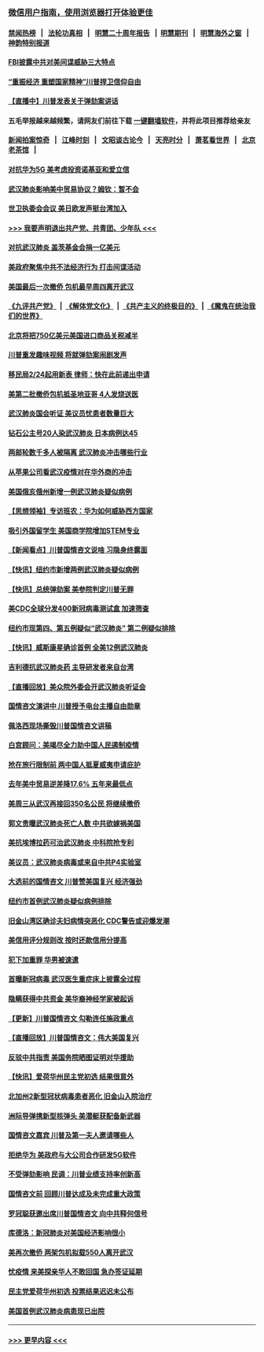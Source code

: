 ### [微信用户指南，使用浏览器打开体验更佳](https://github.com/gfw-breaker/banned-news1/blob/master/indexes/wechat-guide.md?t=0)
#### [禁闻热榜](热点新闻.md?t=0)  &nbsp;&nbsp;|&nbsp;&nbsp; [法轮功真相](https://github.com/gfw-breaker/truth/blob/master/README.md?t=0) &nbsp;&nbsp;|&nbsp;&nbsp; [明慧二十周年报告](https://github.com/gfw-breaker/mh-reports/blob/master/README.md?t=0) &nbsp;&nbsp;|&nbsp;&nbsp;[明慧期刊](https://github.com/gfw-breaker/mh-qikan) &nbsp;&nbsp;|&nbsp;&nbsp; [明慧海外之窗](https://github.com/gfw-breaker/mh-news/blob/master/README.md?t=0) &nbsp;&nbsp;|&nbsp;&nbsp; [神韵特别报道](https://github.com/gfw-breaker/mh-news/blob/master/shenyun.md?t=0)
#### [FBI披露中共对美间谍威胁三大特点](../pages/nsc412/n11849700.md?t=02070355) 
#### [“重振经济 重塑国家精神”川普捍卫信仰自由](../pages/nsc412/n11849641.md?t=02070355) 
#### [【直播中】川普发表关于弹劾案讲话](../pages/nsc412/n11849472.md?t=02070355) 
#### 五毛举报越来越频繁，请网友们前往下载 [一键翻墙软件](https://github.com/gfw-breaker/ssr-accounts)，并将此项目推荐给亲友
#### [新闻拍案惊奇](https://github.com/gfw-breaker/banned-news1/blob/master/pages/link4.md) &nbsp;&nbsp;|&nbsp;&nbsp; [江峰时刻](https://github.com/gfw-breaker/banned-news1/blob/master/pages/link4.md) &nbsp;&nbsp;|&nbsp;&nbsp; [文昭谈古论今](https://github.com/gfw-breaker/banned-news1/blob/master/pages/link4.md) &nbsp;&nbsp;|&nbsp;&nbsp; [天亮时分](https://github.com/gfw-breaker/banned-news1/blob/master/pages/link4.md) &nbsp;&nbsp;|&nbsp;&nbsp; [萧茗看世界](https://github.com/gfw-breaker/banned-news1/blob/master/pages/link4.md) &nbsp;&nbsp;|&nbsp;&nbsp; [北京老茶馆](https://github.com/gfw-breaker/banned-news1/blob/master/pages/link4.md) &nbsp;&nbsp;|&nbsp;&nbsp; 
#### [对抗华为5G 美考虑投资诺基亚和爱立信](../pages/nsc412/n11849510.md?t=02070355) 
#### [武汉肺炎影响美中贸易协议？姆钦：暂不会](../pages/nsc412/n11849497.md?t=02070355) 
#### [世卫执委会会议 美日欧发声挺台湾加入](../pages/nsc412/n11849433.md?t=02070355) 
#### [>>> 我要声明退出共产党、共青团、少年队 <<<](https://github.com/begood0513/goodnews/blob/master/quit/letter.md) 
#### [对抗武汉肺炎 盖茨基金会捐一亿美元](../pages/nsc412/n11848953.md?t=02070355) 
#### [美政府聚焦中共不法经济行为 打击间谍活动](../pages/nsc412/n11849322.md?t=02070355) 
#### [美国最后一次撤侨 包机最早周四离开武汉](../pages/nsc412/n11849395.md?t=02070355) 
#### [《九评共产党》](https://github.com/begood0513/9ping.md/blob/master/README.md) &nbsp;|&nbsp; [《解体党文化》](../../../../jtdwh.md/blob/master/README.md)  &nbsp;|&nbsp; [《共产主义的终极目的》](../../../../gczydzjmd.md/blob/master/README.md) &nbsp;|&nbsp; [《魔鬼在统治我们的世界》](../../../../mgztzwmdsj.md/blob/master/README.md) 
#### [北京将把750亿美元美国进口商品关税减半](../pages/nsc412/n11848896.md?t=02070355) 
#### [川普重发趣味视频 将就弹劾案闹剧发声](../pages/nsc412/n11848715.md?t=02070355) 
#### [移民局2/24起用新表  律师：快在此前递出申请](../pages/nsc412/n11848220.md?t=02070355) 
#### [美第二批撤侨包机抵圣地亚哥 4人发烧送医](../pages/nsc412/n11847923.md?t=02070355) 
#### [武汉肺炎国会听证 美议员忧患者数量巨大](../pages/nsc412/n11844851.md?t=02070355) 
#### [钻石公主号20人染武汉肺炎 日本病例达45](../pages/nsc412/n11847823.md?t=02070355) 
#### [两邮轮数千多人被隔离 武汉肺炎冲击哪些行业](../pages/nsc412/n11847456.md?t=02070355) 
#### [从苹果公司看武汉疫情对在华外商的冲击](../pages/nsc412/n11847586.md?t=02070355) 
#### [美国俄亥俄州新增一例武汉肺炎疑似病例](../pages/nsc412/n11847714.md?t=02070355) 
#### [【思想领袖】专访班农：华为如何威胁西方国家](../pages/nsc412/n11847306.md?t=02070355) 
#### [吸引外国留学生 美国商学院增加STEM专业](../pages/nsc412/n11847417.md?t=02070355) 
#### [【新闻看点】川普国情咨文说啥 习隐身终露面](../pages/nsc412/n11847016.md?t=02070355) 
#### [【快讯】纽约市新增两例武汉肺炎疑似病例](../pages/nsc412/n11847250.md?t=02070355) 
#### [【快讯】总统弹劾案 美参院判定川普无罪](../pages/nsc412/n11847316.md?t=02070355) 
#### [美CDC全球分发400新冠病毒测试盒 加速筛查](../pages/nsc412/n11847260.md?t=02070355) 
#### [纽约市现第四、第五例疑似“武汉肺炎”   第二例疑似排除](../pages/nsc412/n11847332.md?t=02070355) 
#### [【快讯】威斯康星确诊首例 全美12例武汉肺炎](../pages/nsc412/n11847162.md?t=02070355) 
#### [吉利德抗武汉肺炎药 主导研发者来自台湾](../pages/nsc412/n11847064.md?t=02070355) 
#### [【直播回放】美众院外委会开武汉肺炎听证会](../pages/nsc412/n11846727.md?t=02070355) 
#### [国情咨文演讲中 川普授予电台主播自由勋章](../pages/nsc412/n11846815.md?t=02070355) 
#### [佩洛西现场撕毁川普国情咨文讲稿](../pages/nsc412/n11846724.md?t=02070355) 
#### [白宫顾问：美竭尽全力助中国人民遏制疫情](../pages/nsc412/n11846756.md?t=02070355) 
#### [抢在旅行限制前 两中国人抵夏威夷申请庇护](../pages/nsc412/n11846866.md?t=02070355) 
#### [去年美中贸易逆差降17.6% 五年来最低点](../pages/nsc412/n11846755.md?t=02070355) 
#### [美周三从武汉再接回350名公民 将继续撤侨](../pages/nsc412/n11846705.md?t=02070355) 
#### [郭文贵曝武汉肺炎死亡人数 中共欲嫁祸美国](../pages/nsc412/n11846240.md?t=02070355) 
#### [美抗埃博拉药可治武汉肺炎 中科院抢专利](../pages/nsc412/n11846409.md?t=02070355) 
#### [美议员：武汉肺炎病毒或来自中共P4实验室](../pages/nsc412/n11846043.md?t=02070355) 
#### [大选前的国情咨文 川普赞美国复兴 经济强劲](../pages/nsc412/n11845526.md?t=02070355) 
#### [纽约市首例武汉肺炎疑似病例排除](../pages/nsc412/n11844989.md?t=02070355) 
#### [旧金山湾区确诊夫妇病情突恶化 CDC警告或迎爆发潮](../pages/nsc412/n11845730.md?t=02070355) 
#### [美信用评分规则改  按时还款信用分提高](../pages/nsc412/n11845488.md?t=02070355) 
#### [犯下加重罪 华男被速遣](../pages/nsc412/n11845476.md?t=02070355) 
#### [首曝新冠病毒 武汉医生重症床上披露全过程](../pages/nsc412/n11845150.md?t=02070355) 
#### [隐瞒获得中共资金 美华裔神经学家被起诉](../pages/nsc412/n11844879.md?t=02070355) 
#### [【更新】川普国情咨文 勾勒连任施政重点](../pages/nsc412/n11845223.md?t=02070355) 
#### [【直播回放】川普国情咨文：伟大美国复兴](../pages/nsc412/n11842079.md?t=02070355) 
#### [反驳中共指责 美国务院晒图证明对华援助](../pages/nsc412/n11844859.md?t=02070355) 
#### [【快讯】爱荷华州民主党初选 结果很意外](../pages/nsc412/n11844878.md?t=02070355) 
#### [北加州2新型冠状病毒患者恶化 旧金山入院治疗](../pages/nsc412/n11844842.md?t=02070355) 
#### [洲际导弹携新型核弹头 美潜艇获配备新武器](../pages/nsc412/n11844680.md?t=02070355) 
#### [国情咨文嘉宾 川普及第一夫人邀请哪些人](../pages/nsc412/n11844712.md?t=02070355) 
#### [拒绝华为 美政府与大公司合作研发5G软件](../pages/nsc412/n11844625.md?t=02070355) 
#### [不受弹劾影响 民调：川普业绩支持率创新高](../pages/nsc412/n11844622.md?t=02070355) 
#### [国情咨文前 回顾川普达成及未完成重大政策](../pages/nsc412/n11844581.md?t=02070355) 
#### [罗冠聪获邀出席川普国情咨文 向中共释何信号](../pages/nsc412/n11844355.md?t=02070355) 
#### [库德洛：新冠肺炎对美国经济影响很小](../pages/nsc412/n11844418.md?t=02070355) 
#### [美再次撤侨 两架包机拟载550人离开武汉](../pages/nsc412/n11844407.md?t=02070355) 
#### [忧疫情 来美探亲华人不敢回国 急办签证延期](../pages/nsc412/n11843344.md?t=02070355) 
#### [民主党爱荷华州初选 投票结果迟迟未公布](../pages/nsc412/n11844207.md?t=02070355) 
#### [美国首例武汉肺炎病患现已出院](../pages/nsc412/n11842740.md?t=02070355) 

----
#### [ >>> 更早内容 <<< ](../indexes/nsc412-earlier.md)
